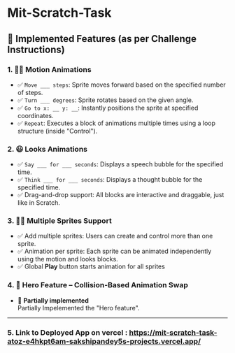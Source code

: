 # Mit-Scratch-Task
## 🔧 Implemented Features (as per Challenge Instructions)

### 1. 🏃‍♂️ Motion Animations
- ✅ `Move ___ steps`: Sprite moves forward based on the specified number of steps.
- ✅ `Turn ___ degrees`: Sprite rotates based on the given angle.
- ✅ `Go to x: __ y: __`: Instantly positions the sprite at specified coordinates.
- ✅ `Repeat`: Executes a block of animations multiple times using a loop structure (inside "Control").

### 2. 😃 Looks Animations
- ✅ `Say ___ for ___ seconds`: Displays a speech bubble for the specified time.
- ✅ `Think ___ for ___ seconds`: Displays a thought bubble for the specified time.
- ✅ Drag-and-drop support: All blocks are interactive and draggable, just like in Scratch.

### 3. 🧍‍♂️ Multiple Sprites Support
- ✅ Add multiple sprites: Users can create and control more than one sprite.
- ✅ Animation per sprite: Each sprite can be animated independently using the motion and looks blocks.
- ✅ Global **Play** button starts animation for all sprites

### 4. 🦸 Hero Feature – Collision-Based Animation Swap

- 🔄 **Partially implemented**  
  Partially Impelemented the "Hero feature".

---
### 5. Link to Deployed App on vercel : https://mit-scratch-task-atoz-e4hkpt6am-sakshipandey5s-projects.vercel.app/
